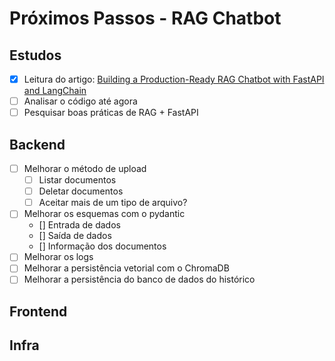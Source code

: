 # Próximos Passos - RAG Chatbot

## Estudos
- [x] Leitura do artigo: [Building a Production-Ready RAG Chatbot with FastAPI and LangChain](https://blog.futuresmart.ai/building-a-production-ready-rag-chatbot-with-fastapi-and-langchain?source=more_series_bottom_blogs)
- [ ] Analisar o código até agora
- [ ] Pesquisar boas práticas de RAG + FastAPI

## Backend
- [ ] Melhorar o método de upload
    - [ ] Listar documentos
    - [ ] Deletar documentos
    - [ ] Aceitar mais de um tipo de arquivo?
- [ ] Melhorar os esquemas com o pydantic
    - [] Entrada de dados
    - [] Saída de dados
    - [] Informação dos documentos
- [ ] Melhorar os logs
- [ ] Melhorar a persistência vetorial com o ChromaDB
- [ ] Melhorar a persistência do banco de dados do histórico

## Frontend


## Infra
